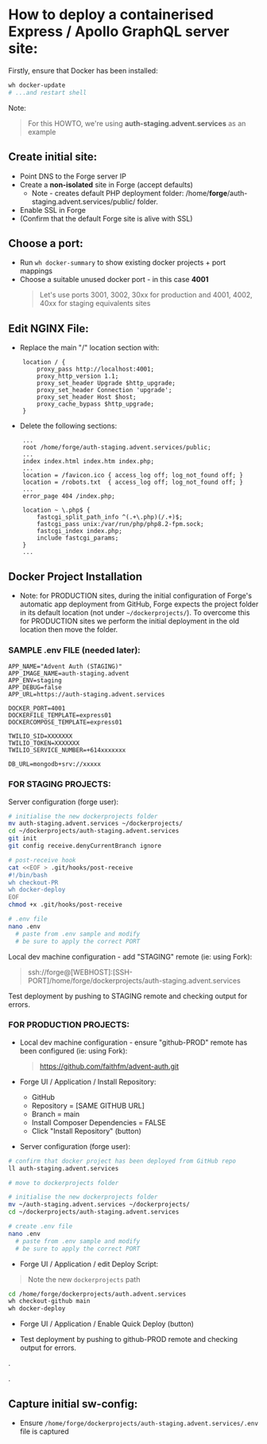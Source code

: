 # How to deploy a containerised Express / Apollo GraphQL server site:

Firstly, ensure that Docker has been installed:

```bash
wh docker-update
# ...and restart shell
```

Note:
> For this HOWTO, we're using **auth-staging.advent.services** as an example

## Create initial site:

* Point DNS to the Forge server IP
* Create a **non-isolated** site in Forge (accept defaults)
  * Note - creates default PHP deployment folder: /home/**forge**/auth-staging.advent.services/public/ folder.
* Enable SSL in Forge
* (Confirm that the default Forge site is alive with SSL)

## Choose a port:
* Run `wh docker-summary` to show existing docker projects + port mappings
* Choose a suitable unused docker port - in this case **4001** 
  > Let's use ports 3001, 3002, 30xx for production and 4001, 4002, 40xx for staging equivalents sites

## Edit NGINX File:
* Replace the main "/" location section with:

```nginx
    location / {
        proxy_pass http://localhost:4001;
        proxy_http_version 1.1;
        proxy_set_header Upgrade $http_upgrade;
        proxy_set_header Connection 'upgrade';
        proxy_set_header Host $host;
        proxy_cache_bypass $http_upgrade;
    }
```

* Delete the following sections:

```nginx
    ...
    root /home/forge/auth-staging.advent.services/public;
    ...
    index index.html index.htm index.php;
    ...
    location = /favicon.ico { access_log off; log_not_found off; }
    location = /robots.txt  { access_log off; log_not_found off; }
    ...
    error_page 404 /index.php;

    location ~ \.php$ {
        fastcgi_split_path_info ^(.+\.php)(/.+)$;
        fastcgi_pass unix:/var/run/php/php8.2-fpm.sock;
        fastcgi_index index.php;
        include fastcgi_params;
    }
    ...
```

## Docker Project Installation

* Note: for PRODUCTION sites, during the initial configuration of Forge's automatic app deployment from GitHub, Forge expects the project folder in its default location (not under `~/dockerprojects/`).  To overcome this for PRODUCTION sites we perform the initial deployment in the old location then move the folder.

### SAMPLE .env FILE  (needed later):

```env
APP_NAME="Advent Auth (STAGING)"
APP_IMAGE_NAME=auth-staging.advent
APP_ENV=staging   
APP_DEBUG=false
APP_URL=https://auth-staging.advent.services

DOCKER_PORT=4001
DOCKERFILE_TEMPLATE=express01
DOCKERCOMPOSE_TEMPLATE=express01  

TWILIO_SID=XXXXXXX
TWILIO_TOKEN=XXXXXXX
TWILIO_SERVICE_NUMBER=+614xxxxxxx

DB_URL=mongodb+srv://xxxxx
```

### FOR STAGING PROJECTS:

Server configuration (forge user):

```bash
# initialise the new dockerprojects folder
mv auth-staging.advent.services ~/dockerprojects/
cd ~/dockerprojects/auth-staging.advent.services
git init
git config receive.denyCurrentBranch ignore

# post-receive hook
cat <<EOF > .git/hooks/post-receive
#!/bin/bash
wh checkout-PR
wh docker-deploy
EOF
chmod +x .git/hooks/post-receive

# .env file
nano .env
  # paste from .env sample and modify
  # be sure to apply the correct PORT
```

Local dev machine configuration - add "STAGING" remote (ie: using Fork): 
  > ssh://forge@[WEBHOST]:[SSH-PORT]/home/forge/dockerprojects/auth-staging.advent.services

Test deployment by pushing to STAGING remote and checking output for errors.

### FOR PRODUCTION PROJECTS:

* Local dev machine configuration - ensure "github-PROD" remote has been configured (ie: using Fork): 

  > https://github.com/faithfm/advent-auth.git

* Forge UI / Application / Install Repository:

  * GitHub
  * Repository = [SAME GITHUB URL]
  * Branch = main
  * Install Composer Dependencies = FALSE
  * Click "Install Repository" (button)

* Server configuration (forge user):

```bash
# confirm that docker project has been deployed from GitHub repo
ll auth-staging.advent.services

# move to dockerprojects folder

# initialise the new dockerprojects folder
mv ~/auth-staging.advent.services ~/dockerprojects/
cd ~/dockerprojects/auth-staging.advent.services

# create .env file
nano .env
  # paste from .env sample and modify
  # be sure to apply the correct PORT
```

* Forge UI / Application / edit Deploy Script:

>  Note the new `dockerprojects` path
> 
```bash
cd /home/forge/dockerprojects/auth.advent.services
wh checkout-github main
wh docker-deploy
```

* Forge UI / Application / Enable Quick Deploy (button)

* Test deployment by pushing to github-PROD remote and checking output for errors.

.

.
## Capture initial sw-config:
  * Ensure `/home/forge/dockerprojects/auth-staging.advent.services/.env` file is captured


